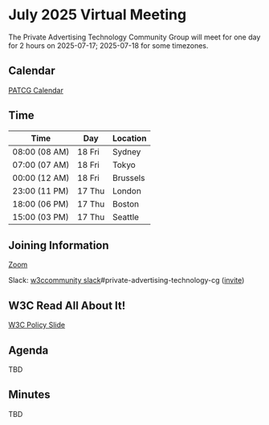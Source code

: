 # July 2025 Virtual Meeting

The Private Advertising Technology Community Group will meet for one day for 2 hours on 2025-07-17; 2025-07-18 for some timezones.

## Calendar

[PATCG Calendar](https://www.w3.org/groups/cg/patcg/calendar/)

## Time

| Time          | Day    | Location      |
| ------------- | ------ | ------------- |
| 08:00 (08 AM) | 18 Fri | Sydney        |
| 07:00 (07 AM) | 18 Fri | Tokyo         |
| 00:00 (12 AM) | 18 Fri | Brussels      |
| 23:00 (11 PM) | 17 Thu | London        |
| 18:00 (06 PM) | 17 Thu | Boston        |
| 15:00 (03 PM) | 17 Thu | Seattle       |

## Joining Information

[Zoom](https://w3c.zoom.us/j/82659868398?pwd=R2wyMlVzVGcwcmZJb1BpZmdDc2crUT09)

Slack: [w3ccommunity slack](https://w3ccommunity.slack.com/)#private-advertising-technology-cg ([invite](https://www.w3.org/slack-w3ccommunity-invite))

## W3C Read All About It!

[W3C Policy Slide](https://github.com/patcg/meetings/blob/main/W3C%20Read%20All%20About%20It!.pdf)

## Agenda

TBD

## Minutes

TBD
